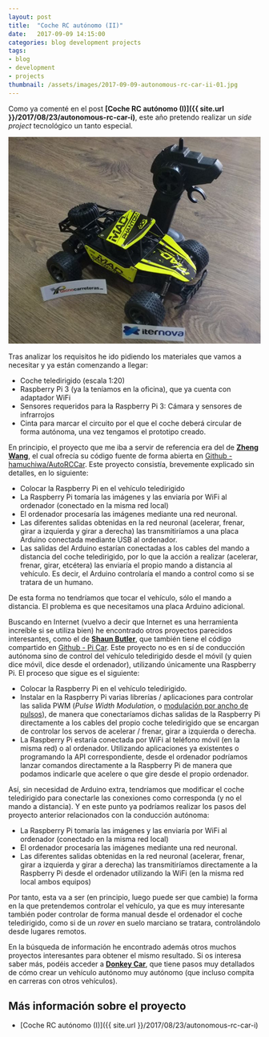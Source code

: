 ```yaml
---
layout: post
title:  "Coche RC autónomo (II)"
date:   2017-09-09 14:15:00
categories: blog development projects
tags:
- blog
- development
- projects
thumbnail: /assets/images/2017-09-09-autonomous-rc-car-ii-01.jpg
---
```


Como ya comenté en el post **[Coche RC autónomo (I)]({{ site.url }}/2017/08/23/autonomous-rc-car-i)**, este año pretendo realizar un _side project_ tecnológico un tanto especial. 

![Autonomous RC Car](/assets/images/2017-09-09-autonomous-rc-car-ii-01.jpg)

Tras analizar los requisitos he ido pidiendo los materiales que vamos a necesitar y ya están comenzando a llegar:

* Coche teledirigido (escala 1:20)
* Raspberry Pi 3 (ya la teníamos en la oficina), que ya cuenta con adaptador WiFi
* Sensores requeridos para la Raspberry Pi 3: Cámara y sensores de infrarrojos
* Cinta para marcar el circuito por el que el coche deberá circular de forma autónoma, una vez tengamos el prototipo creado.

En principio, el proyecto que me iba a servir de referencia era del de **[Zheng Wang](https://zhengludwig.wordpress.com/projects/self-driving-rc-car/)**, el cual ofrecía su código fuente de forma abierta en [Github - hamuchiwa/AutoRCCar](https://github.com/hamuchiwa/AutoRCCar). Este proyecto consistía, brevemente explicado sin detalles, en lo siguiente:

* Colocar la Raspberry Pi en el vehículo teledirigido
* La Raspberry Pi tomaría las imágenes y las enviaría por WiFi al ordenador (conectado en la misma red local)
* El ordenador procesaría las imágenes mediante una red neuronal. 
* Las diferentes salidas obtenidas en la red neuronal (acelerar, frenar, girar a izquierda y girar a derecha) las transmitiríamos a una placa Arduino conectada mediante USB al ordenador.
* Las salidas del Arduino estarían conectadas a los cables del mando a distancia del coche teledirigido, por lo que la acción a realizar (acelerar, frenar, girar, etcétera) las enviaría el propio mando a distancia al vehículo. Es decir, el Arduino controlaría el mando a control como si se tratara de un humano.

De esta forma no tendríamos que tocar el vehículo, sólo el mando a distancia. El problema es que necesitamos una placa Arduino adicional.

Buscando en Internet (vuelvo a decir que Internet es una herramienta increíble si se utiliza bien) he encontrado otros proyectos parecidos interesantes, como el de **[Shaun Butler](https://github.com/shaunuk)**, que también tiene el código compartido en [Github - Pi Car](https://github.com/shaunuk/picar). Este proyecto no es en sí de conducción autónoma sino de control del vehículo teledirigido desde el móvil (y quien dice móvil, dice desde el ordenador), utilizando únicamente una Raspberry Pi. El proceso que sigue es el siguiente:

* Colocar la Raspberry Pi en el vehículo teledirigido. 
* Instalar en la Raspberry Pi varias librerías / aplicaciones para controlar las salida PWM (_Pulse Width Modulation_, o [modulación por ancho de pulsos](https://es.wikipedia.org/wiki/Modulaci%C3%B3n_por_ancho_de_pulsos)), de manera que conectaríamos dichas salidas de la Raspberry Pi directamente a los cables del propio coche teledirigido que se encargan de controlar los servos de acelerar / frenar, girar a izquierda o derecha.
* La Raspberry Pi estaría conectada por WiFi al teléfono móvil (en la misma red) o al ordenador. Utilizando aplicaciones ya existentes o programando la API correspondiente, desde el ordenador podríamos lanzar comandos directamente a la Raspberry Pi de manera que podamos indicarle que acelere o que gire desde el propio ordenador.

Así, sin necesidad de Arduino extra, tendríamos que modificar el coche teledirigido para conectarle las conexiones como corresponda (y no el mando a distancia). Y en este punto ya podríamos realizar los pasos del proyecto anterior relacionados con la conducción autónoma:

* La Raspberry Pi tomaría las imágenes y las enviaría por WiFi al ordenador (conectado en la misma red local)
* El ordenador procesaría las imágenes mediante una red neuronal. 
* Las diferentes salidas obtenidas en la red neuronal (acelerar, frenar, girar a izquierda y girar a derecha) las transmitiríamos directamente a la Raspberry Pi desde el ordenador utilizando la WiFi (en la misma red local ambos equipos)

Por tanto, esta va a ser (en principio, luego puede ser que cambie) la forma en la que pretendemos controlar el vehículo, ya que es muy interesante también poder controlar de forma manual desde el ordenador el coche teledirigido, como si de un _rover_ en suelo marciano se tratara, controlándolo desde lugares remotos.

En la búsqueda de información he encontrado además otros muchos proyectos interesantes para obtener el mismo resultado. Si os interesa saber más, podéis acceder a **[Donkey Car](http://www.donkeycar.com/)**, que tiene pasos muy detallados de cómo crear un vehículo autónomo muy autónomo (que incluso compita en carreras con otros vehículos).


## Más información sobre el proyecto

* [Coche RC autónomo (I)]({{ site.url }}/2017/08/23/autonomous-rc-car-i)
